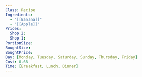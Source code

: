 ```yaml
---
Class: Recipe
Ingredients:
  - "[[Banana]]"
  - "[[Apple]]"
Prices:
  Shop 2: 
  Shop 1: 
PortionSize: 
BoughtSize: 
BoughtPrice: 
Day: [Monday, Tuesday, Saturday, Sunday, Thursday, Friday]
Cost: 0.68
Time: [Breakfast, Lunch, Dinner]
---
```

